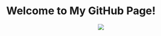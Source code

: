 # Welcome to My GitHub Page!

<p align="center">
  <a href="https://visitcount.itsvg.in">
    <img src="https://visitcount.itsvg.in/api?id=noobaadarsh&label=Profile%20Views&color=12&icon=2&pretty=false" />
  </a>
</p>
